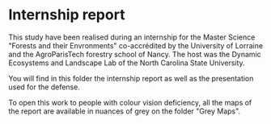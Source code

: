 # Internship report

This study have been realised during an internship for the Master Science "Forests and their Envronments" co-accrédited by the University of Lorraine and the AgroParisTech forestry school of Nancy.
The host was the Dynamic Ecosystems and Landscape Lab of the North Carolina State University.

You will find in this folder the internship report as well as the presentation used for the defense.

To open this work to people with colour vision deficiency, all the maps of the report are available in nuances of grey on the folder "Grey Maps".
